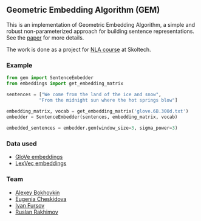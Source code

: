 ## Geometric Embedding Algorithm (GEM)

This is an implementation of Geometric Embedding Algorithm, a simple and robust non-parameterized approach for building sentence
representations. See the [paper](https://openreview.net/pdf?id=rJedbn0ctQ) for more details.

The work is done as a project for [NLA course](http://nla.skoltech.ru/) at Skoltech.

### Example

```python
from gem import SentenceEmbedder
from embeddings import get_embedding_matrix

sentences = ["We come from the land of the ice and snow",
            "From the midnight sun where the hot springs blow"]
            
embedding_matrix, vocab = get_embedding_matrix('glove.6B.300d.txt')
embedder = SentenceEmbedder(sentences, embedding_matrix, vocab)

embedded_sentences = embedder.gem(window_size=3, sigma_power=3)
```

### Data used

* [GloVe embeddings](https://nlp.stanford.edu/projects/glove/)
* [LexVec embeddings](https://github.com/alexandres/lexvec)


### Team

* [Alexey Bokhovkin](https://github.com/alexeybokhovkin)
* [Eugenia Cheskidova](https://github.com/fogside)
* [Ivan Fursov](https://github.com/fursovia)
* [Ruslan Rakhimov](https://github.com/rakhimovv)
